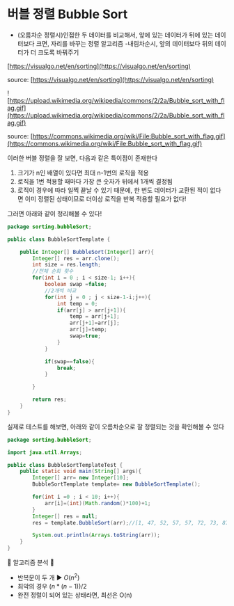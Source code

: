 # 버블 정렬 Bubble Sort

- (오름차순 정렬시)인접한 두 데이터를 비교해서, 앞에 있는 데이터가 뒤에 있는 데이터보다 크면, 자리를 바꾸는 정렬 알고리즘
-내림차순시, 앞의 데이터보다 뒤의 데이터가 더 크도록 바꿔주기

[https://visualgo.net/en/sorting](https://visualgo.net/en/sorting)

source: [https://visualgo.net/en/sorting](https://visualgo.net/en/sorting)

![https://upload.wikimedia.org/wikipedia/commons/2/2a/Bubble_sort_with_flag.gif](https://upload.wikimedia.org/wikipedia/commons/2/2a/Bubble_sort_with_flag.gif)

source: [https://commons.wikimedia.org/wiki/File:Bubble_sort_with_flag.gif](https://commons.wikimedia.org/wiki/File:Bubble_sort_with_flag.gif)

이러한 버블 정렬을 잘 보면,  다음과 같은 특이점이 존재한다

1. 크기가 n인 배열이 있다면 최대 n-1번의 로직을 적용
2. 로직을 1번 적용할 때마다 가장 큰 숫자가 뒤에서 1개씩 결정됨
3. 로직이 경우에 따라 일찍 끝날 수 있기 때문에, 한 번도 데이터가 교환된 적이 없다면 이미 정렬된 상태이므로 더이상 로직을 반복 적용할 필요가 없다!

그러면 아래와 같이 정리해볼 수 있다!

```java
package sorting.bubbleSort;

public class BubbleSortTemplate {

    public Integer[] BubbleSort(Integer[] arr){
        Integer[] res = arr.clone();
        int size = res.length;
        //전체 순회 횟수
        for(int i = 0 ; i < size-1; i++){
            boolean swap =false;
            //2개씩 비교
            for(int j = 0 ; j < size-1-i;j++){
                int temp = 0;
                if(arr[j] > arr[j+1]){
                    temp = arr[j+1];
                    arr[j+1]=arr[j];
                    arr[j]=temp;
                    swap=true;
                }
            }

            if(swap==false){
                break;
            }

        }

        return res;
    }
}
```

실제로 테스트를 해보면, 아래와 같이 오름차순으로 잘 정렬되는 것을 확인해볼 수 있다

```java
package sorting.bubbleSort;

import java.util.Arrays;

public class BubbleSortTemplateTest {
    public static void main(String[] args){
        Integer[] arr= new Integer[10];
        BubbleSortTemplate template= new BubbleSortTemplate();

        for(int i =0 ; i < 10; i++){
            arr[i]=(int)(Math.random()*100)+1;
        }
        Integer[] res = null;
        res = template.BubbleSort(arr);//[1, 47, 52, 57, 57, 72, 73, 87, 93, 99]

        System.out.println(Arrays.toString(arr));
    }
}
```

🌟 알고리즘 분석 🌟

- 반복문이 두 개 ▶️ $O(n^2)$
- 최악의 경우 $(n*(n-1))/2$
- 완전 정렬이 되어 있는 상태라면, 최선은 O(n)